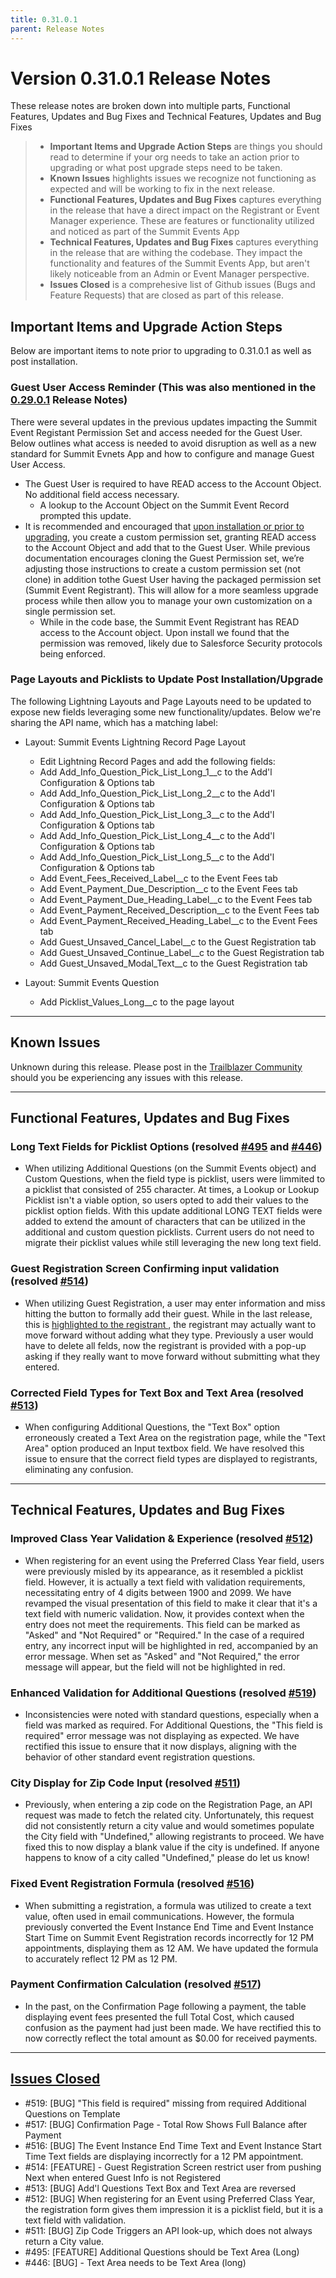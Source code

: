 ```yaml
---
title: 0.31.0.1
parent: Release Notes
---
```


# Version 0.31.0.1 Release Notes

These release notes are broken down into multiple parts, Functional Features, Updates and Bug Fixes and Technical Features, Updates and Bug Fixes 
> - **Important Items and Upgrade Action Steps** are things you should read to determine if your org needs to take an action prior to upgrading or what post upgrade steps need to be taken.
> - **Known Issues** highlights issues we recognize not functioning as expected and will be working to fix in the next release.
> - **Functional Features, Updates and Bug Fixes** captures everything in the release that have a direct impact on the Registrant or Event Manager experience. These are features or functionality utilized and noticed as part of the Summit Events App
> -  **Technical Features, Updates and Bug Fixes** captures everything in the release that are withing the codebase. They impact the functionality and features of the Summit Events App, but aren't likely noticeable from an Admin or Event Manager perspective.
> - **Issues Closed** is a comprehesive list of Github issues (Bugs and Feature Requests) that are closed as part of this release.


## Important Items and Upgrade Action Steps
Below are important items to note prior to upgrading to 0.31.0.1 as well as post installation.

### Guest User Access Reminder (This was also mentioned in the [0.29.0.1](https://sfdo-community-sprints.github.io/summit-events-app-documentation/docs/release-notes/0-29-0-1/) Release Notes)

There were several updates in the previous updates impacting the Summit Event Registant Permission Set and access needed for the Guest User. Below outlines what access is needed to avoid disruption as well as a new standard for Summit Evnets App and how to configure and manage Guest User Access.
- The Guest User is required to have READ access to the Account Object. No additional field access necessary.
  - A lookup to the Account Object on the Summit Event Record prompted this update.  
- It is recommended and encouraged that [upon installation or prior to upgrading](https://sfdo-community-sprints.github.io/summit-events-app-documentation/docs/Getting-Started/Installing/#creating-a-custom-permission-set-for-the-guest-user), you create a custom permission set, granting READ access to the Account Object and add that to the Guest User. While previous documentation encourages cloning the Guest Permission set, we’re adjusting those instructions to create a custom permission set (not clone) in addition tothe Guest User having the packaged permission set (Summit Event Registrant). This will allow for a more seamless upgrade process while then allow you to manage your own customization on a single permission set. 
  - While in the code base, the Summit Event Registrant has READ access to the Account object. Upon install we found that the permission was removed, likely due to Salesforce Security protocols being enforced.

### Page Layouts and Picklists to Update Post Installation/Upgrade
The following Lightning Layouts and Page Layouts need to be updated to expose new fields leveraging some new functionality/updates. Below we're sharing the API name, which has a matching label:

- Layout: Summit Events Lightning Record Page Layout
  - Edit Lightning Record Pages and add the following fields:
  - Add Add_Info_Question_Pick_List_Long_1__c to the Add'l Configuration & Options tab
  - Add Add_Info_Question_Pick_List_Long_2__c to the Add'l Configuration & Options tab
  - Add Add_Info_Question_Pick_List_Long_3__c to the Add'l Configuration & Options tab
  - Add Add_Info_Question_Pick_List_Long_4__c to the Add'l Configuration & Options tab
  - Add Add_Info_Question_Pick_List_Long_5__c to the Add'l Configuration & Options tab
  - Add Event_Fees_Received_Label__c to the Event Fees tab
  - Add Event_Payment_Due_Description__c to the Event Fees tab
  - Add Event_Payment_Due_Heading_Label__c to the Event Fees tab
  - Add Event_Payment_Received_Description__c to the Event Fees tab
  - Add Event_Payment_Received_Heading_Label__c to the Event Fees tab
  - Add Guest_Unsaved_Cancel_Label__c to the Guest Registration tab
  - Add Guest_Unsaved_Continue_Label__c to the Guest Registration tab
  - Add Guest_Unsaved_Modal_Text__c to the Guest Registration tab

- Layout: Summit Events Question
  - Add Picklist_Values_Long__c to the page layout

---
## Known Issues
Unknown during this release.  Please post in the [Trailblazer Community](https://trailhead.salesforce.com/trailblazer-community/groups/0F94S000000kHi2SAE?tab=discussion&sort=LAST_MODIFIED_DATE_DESC) should you be experiencing any issues with this release.

---
## Functional Features, Updates and Bug Fixes
### Long Text Fields for Picklist Options (resolved [#495](https://github.com/SFDO-Community/Summit-Events-App/issues/495) and [#446](https://github.com/SFDO-Community/Summit-Events-App/issues/446))
- When utilizing Additional Questions (on the Summit Events object) and Custom Questions, when the field type is picklist, users were limmited to a picklist that consisted of 255 character.  At times, a Lookup or Lookup Picklist isn't a viable option, so users opted to add their values to the picklist option fields. With this update additional LONG TEXT fields were added to extend the amount of characters that can be utilized in the additional and custom question picklists. Current users do not need to migrate their picklist values while still leveraging the new long text field.  

### Guest Registration Screen Confirming input validation (resolved [#514](https://github.com/SFDO-Community/Summit-Events-App/issues/514))
- When utilizing Guest Registration, a user may enter information and miss hitting the button to formally add their guest.  While in the last release, this is [highlighted to the registrant ](https://github.com/SFDO-Community/Summit-Events-App/issues/502), the registrant may actually want to move forward without adding what they type. Previously a user would have to delete all felds, now the registrant is provided with a pop-up asking if they really want to move forward without submitting what they entered.

### Corrected Field Types for Text Box and Text Area (resolved [#513](https://github.com/SFDO-Community/Summit-Events-App/issues/513))
- When configuring Additional Questions, the "Text Box" option erroneously created a Text Area on the registration page, while the "Text Area" option produced an Input textbox field. We have resolved this issue to ensure that the correct field types are displayed to registrants, eliminating any confusion.

---
## Technical Features, Updates and Bug Fixes
### Improved Class Year Validation & Experience (resolved [#512](https://github.com/SFDO-Community/Summit-Events-App/issues/512))
- When registering for an event using the Preferred Class Year field, users were previously misled by its appearance, as it resembled a picklist field. However, it is actually a text field with validation requirements, necessitating entry of 4 digits between 1900 and 2099. We have revamped the visual presentation of this field to make it clear that it's a text field with numeric validation. Now, it provides context when the entry does not meet the requirements. This field can be marked as "Asked" and "Not Required" or "Required." In the case of a required entry, any incorrect input will be highlighted in red, accompanied by an error message. When set as "Asked" and "Not Required," the error message will appear, but the field will not be highlighted in red.

### Enhanced Validation for Additional Questions (resolved [#519](https://github.com/SFDO-Community/Summit-Events-App/issues/519))
- Inconsistencies were noted with standard questions, especially when a field was marked as required. For Additional Questions, the "This field is required" error message was not displaying as expected. We have rectified this issue to ensure that it now displays, aligning with the behavior of other standard event registration questions.

### City Display for Zip Code Input (resolved [#511](https://github.com/SFDO-Community/Summit-Events-App/issues/511))
- Previously, when entering a zip code on the Registration Page, an API request was made to fetch the related city. Unfortunately, this request did not consistently return a city value and would sometimes populate the City field with "Undefined," allowing registrants to proceed. We have fixed this to now display a blank value if the city is undefined. If anyone happens to know of a city called "Undefined," please do let us know!

### Fixed Event Registration Formula (resolved [#516](https://github.com/SFDO-Community/Summit-Events-App/issues/516))
- When submitting a registration, a formula was utilized to create a text value, often used in email communications. However, the formula previously converted the Event Instance End Time and Event Instance Start Time on Summit Event Registration records incorrectly for 12 PM appointments, displaying them as 12 AM. We have updated the formula to accurately reflect 12 PM as 12 PM.

### Payment Confirmation Calculation (resolved [#517](https://github.com/SFDO-Community/Summit-Events-App/issues/517))
- In the past, on the Confirmation Page following a payment, the table displaying event fees presented the full Total Cost, which caused confusion as the payment had just been made. We have rectified this to now correctly reflect the total amount as $0.00 for received payments.

---
## [Issues Closed](https://github.com/SFDO-Community/Summit-Events-App/issues?q=is%3Aissue+is%3Aclosed)
- #519: [BUG] "This field is required" missing from required Additional Questions on Template
- #517: [BUG] Confirmation Page - Total Row Shows Full Balance after Payment
- #516: [BUG] The Event Instance End Time Text and Event Instance Start Time Text fields are displaying incorrectly for a 12 PM appointment.
- #514: [FEATURE] - Guest Registration Screen restrict user from pushing Next when entered Guest Info is not Registered
- #513: [BUG] Add'l Questions Text Box and Text Area are reversed
- #512: [BUG] When registering for an Event using Preferred Class Year, the registration form gives them impression it is a picklist field, but it is a text field with validation.
- #511: [BUG] Zip Code Triggers an API look-up, which does not always return a City value.
- #495: [FEATURE] Additional Questions should be Text Area (Long)
- #446: [BUG] - Text Area needs to be Text Area (long)

